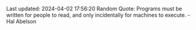Last updated: 2024-04-02 17:56:20
Random Quote: Programs must be written for people to read, and only incidentally for machines to execute. - Hal Abelson
